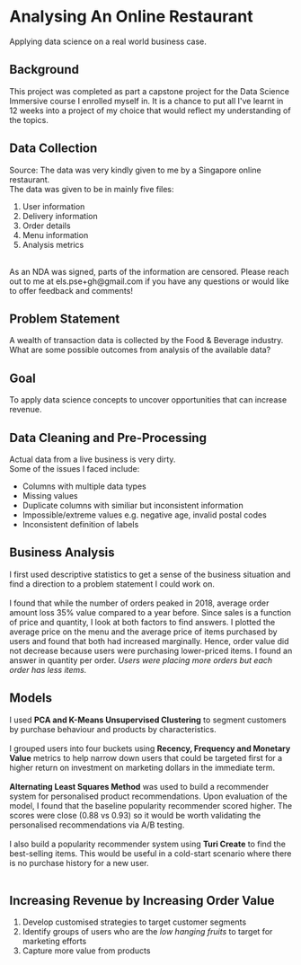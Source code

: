 # Analysing An Online Restaurant
Applying data science on a real world business case.

## Background
This project was completed as part a capstone project for the Data Science Immersive course I enrolled myself in. It is a chance to put all I've learnt in 12 weeks into a project of my choice that would reflect my understanding of the topics.

## Data Collection
Source: The data was very kindly given to me by a Singapore online restaurant. 
<br>
The data was given to be in mainly five files:
1. User information
2. Delivery information
3. Order details
4. Menu information
5. Analysis metrics
<br>
As an NDA was signed, parts of the information are censored. Please reach out to me at els.pse+gh@gmail.com if you have any questions or would like to offer feedback and comments!

## Problem Statement
A wealth of transaction data is collected by the Food & Beverage industry. What are some possible outcomes from analysis of the available data?

## Goal
To apply data science concepts to uncover opportunities that can increase revenue. 

## Data Cleaning and Pre-Processing
Actual data from a live business is very dirty. 
<br>
Some of the issues I faced include:
* Columns with multiple data types
* Missing values
* Duplicate columns with similiar but inconsistent information 
* Impossible/extreme values e.g. negative age, invalid postal codes
* Inconsistent definition of labels

## Business Analysis
I first used descriptive statistics to get a sense of the business situation and find a direction to a problem statement I could work on.
<br>
<br>
I found that while the number of orders peaked in 2018, average order amount loss 35% value compared to a year before. Since sales is a function of price and quantity, I look at both factors to find answers. I plotted the average price on the menu and the average price of items purchased by users and found that both had increased marginally. Hence, order value did not decrease because users were purchasing lower-priced items. I found an answer in quantity per order. <em> Users were placing more orders but each order has less items. </em>

## Models
I used <strong>PCA and K-Means Unsupervised Clustering</strong> to segment customers by purchase behaviour and products by characteristics. 
<br>
<br> 
I grouped users into four buckets using <strong>Recency, Frequency and Monetary Value</strong> metrics to help narrow down users that could be targeted first for a higher return on investment on marketing dollars in the immediate term.
<br>
<br> 
<strong>Alternating Least Squares Method</strong> was used to build a recommender system for personalised product recommendations. Upon evaluation of the model, I found that the baseline popularity recommender scored higher. The scores were close (0.88 vs 0.93) so it would be worth validating the personalised recommendations via A/B testing. 
<br>
<br>
I also build a popularity recommender system using <strong>Turi Create</strong> to find the best-selling items. This would be useful in a cold-start scenario where there is no purchase history for a new user. 
<br>
<br> 

## Increasing Revenue by Increasing Order Value
1. Develop customised strategies to target customer segments
2. Identify groups of users who are the <em>low hanging fruits</em> to target for marketing efforts
3. Capture more value from products



